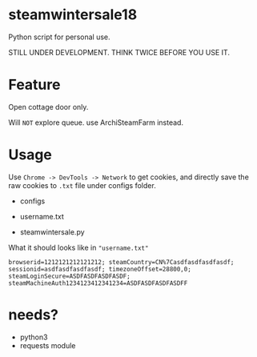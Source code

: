 steamwintersale18
======
Python script for personal use.

STILL UNDER DEVELOPMENT. THINK TWICE BEFORE YOU USE IT.

Feature
======
Open cottage door only.

Will `NOT` explore queue. use ArchiSteamFarm instead.

Usage
======
Use `Chrome -> DevTools -> Network` to get cookies, and directly save the raw cookies to `.txt` file under configs folder.

 * configs
  - username.txt
 * steamwintersale.py

What it should looks like in `"username.txt"`

    browserid=1212121212121212; steamCountry=CN%7Casdfasdfasdfasdf; sessionid=asdfasdfasdfasdf; timezoneOffset=28800,0; steamLoginSecure=ASDFASDFASDFASDF; steamMachineAuth1234123412341234=ASDFASDFASDFASDFF

needs?
======
* python3
* requests module
